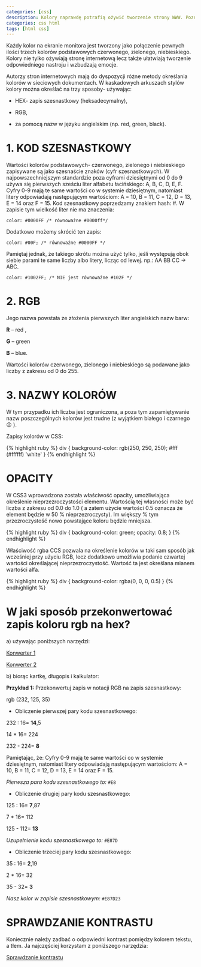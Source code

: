 ```yaml
---
categories: [css]
description: Kolory naprawdę potrafią ożywić tworzenie strony WWW. Poznaj sposoby określania kolorów w kaskadowych arkuszach stylów.
categories: css html
tags: [html css]
---
```

Każdy kolor na ekranie monitora jest tworzony jako połączenie pewnych ilości trzech kolorów podstawowych czerwonego, zielonego, niebieskiego. Kolory nie tylko ożywiają stronę internetową lecz także ułatwiają tworzenie odpowiedniego nastroju i wzbudzają emocje.

Autorzy stron internetowych mają do dyspozycji różne metody określania kolorów w sieciowych dokumentach. W kaskadowych arkuszach stylów kolory można określać na trzy sposoby- używając:

* HEX- zapis szesnastkowy (heksadecymalny),

* RGB,

* za pomocą nazw w języku angielskim (np. red, green, black).


# **1. KOD SZESNASTKOWY**

Wartości kolorów podstawowych- czerwonego, zielonego i niebieskiego zapisywane są jako szesnaście znaków (cyfr szesnastkowych). W najpowszechniejszym standardzie poza cyframi dziesiętnymi od 0 do 9 używa się pierwszych sześciu liter alfabetu łacińskiego: A, B, C, D, E, F. Cyfry 0-9 mają te same wartości co w systemie dziesiętnym, natomiast litery odpowiadają następującym wartościom: A = 10, B = 11, C = 12, D = 13, E = 14 oraz F = 15. Kod szesnastkowy poprzedzamy znakiem hash: #.
W zapisie tym wielkość liter nie ma znaczenia:

`color: #0000FF /* równoważne #0000ff*/`

Dodatkowo możemy skrócić ten zapis:

`color: #00F; /* równoważne #0000FF */`

Pamiętaj jednak, że takiego skrótu można użyć tylko, jeśli występują obok siebie parami te same liczby albo litery, licząc od lewej. np.: AA BB CC -> ABC.

`color: #1002FF; /* NIE jest równoważne #102F */`



# **2. RGB**

Jego nazwa powstała ze złożenia pierwszych liter angielskich nazw barw: 

**R** – red , 

**G** – green 

**B** – blue.


Wartości kolorów czerwonego, zielonego i niebieskiego są podawane jako liczby z zakresu od 0 do 255.



# **3. NAZWY KOLORÓW**

W tym przypadku ich liczba jest ograniczona, a poza tym zapamiętywanie nazw poszczególnych kolorów jest trudne (z wyjątkiem białego i czarnego 😉 ).

Zapisy kolorów w CSS:

{% highlight ruby %}
div {
 background-color: rgb(250, 250, 250); #fff (#ffffff) 'white'
 }
{% endhighlight %}

# **OPACITY**

W CSS3 wprowadzona została właściwość opacity, umożliwiająca określenie nieprzezroczystości elementu. Wartością tej własności może być liczba z zakresu od 0.0 do 1.0 ( a zatem użycie wartości 0.5 oznacza że element będzie w 50 % nieprzezroczysty). Im większy % tym przezroczystość nowo powstające koloru będzie mniejsza.

{% highlight ruby %}
div {
    background-color: green;
    opacity: 0.8;
}
{% endhighlight %}

Właściwość rgba  CCS pozwala na określenie kolorów w taki sam sposób jak wcześniej przy użyciu RGB, lecz dodatkowo umożliwia podanie czwartej wartości określającej nieprzezroczystość. Wartość ta jest określana mianem wartości alfa.

{% highlight ruby %}
div {
 background-color: rgba(0, 0, 0, 0.5)
}
{% endhighlight %}




# **W jaki sposób przekonwertować zapis koloru rgb na hex?**

a)	używając poniższych narzędzi:

[Konwerter 1][Konwerter-1]

[Konwerter 2][Konwerter-2]


b)	biorąc kartkę, długopis i kalkulator:

**Przykład 1:**
Przekonwertuj zapis w notacji RGB na zapis szesnastkowy:

rgb (232, 125, 35)

+ Obliczenie pierwszej pary kodu szesnastkowego:

232 : 16= **14**,5

14 * 16= 224

232 - 224= **8**

Pamiętając, że:
Cyfry 0-9 mają te same wartości co w systemie dziesiętnym, natomiast litery odpowiadają następującym wartościom: A = 10, B = 11, C = 12, D = 13, E = 14 oraz F = 15.

*Pierwsza para kodu szesnastkowego to:* `#E8`

+ Obliczenie drugiej pary kodu szesnastkowego:

125 : 16= **7**,87

7 * 16= 112

125 - 112= **13**

*Uzupełnienie kodu szesnastkowego to:* `#E87D`

+ Obliczenie trzeciej pary kodu szesnastkowego:

35 : 16= **2**,19

2 * 16= 32

35 - 32= **3**

*Nasz kolor w zapisie szesnastkowym:* `#E87D23`


# **SPRAWDZANIE KONTRASTU**
Koniecznie należy zadbać o odpowiedni kontrast pomiędzy kolorem tekstu, a tłem.
Ja najczęściej korzystam z poniższego narzędzia:

[Sprawdzanie kontrastu][Sprawdzanie-kontrastu]



[Konwerter-1]: http://lekka.cba.pl/sc_ap/converter_rgb_hex_color.htm
[Konwerter-2]: http://generujemy.pl/konwerter_rgb_na_hex
[Sprawdzanie-kontrastu]: https://webaim.org/resources/contrastchecker/